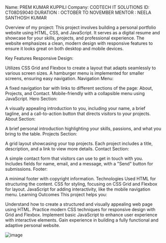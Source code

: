 Name: PREM KUMAR KUPPILI
Company: CODTECH IT SOLUTIONS
ID: CT08DS9040
DURATION : OCTOBER TO NOVEMBER
MENTOR : NEELA SANTHOSH KUMAR



Overview of my project:
This project involves building a personal portfolio website using HTML, CSS, and JavaScript. It serves as a digital resume and showcase for your skills, projects, and professional experience. The website emphasizes a clean, modern design with responsive features to ensure it looks great on both desktop and mobile devices.

Key Features
Responsive Design:

Utilizes CSS Grid and Flexbox to create a layout that adapts seamlessly to various screen sizes.
A hamburger menu is implemented for smaller screens, ensuring easy navigation.
Navigation Menu:

A fixed navigation bar with links to different sections of the page: About, Projects, and Contact.
Mobile-friendly with a collapsible menu using JavaScript.
Hero Section:

A visually appealing introduction to you, including your name, a brief tagline, and a call-to-action button that directs visitors to your projects.
About Section:

A brief personal introduction highlighting your skills, passions, and what you bring to the table.
Projects Section:

A grid layout showcasing your top projects.
Each project includes a title, description, and a link to view more details.
Contact Section:

A simple contact form that visitors can use to get in touch with you.
Includes fields for name, email, and a message, with a "Send" button for submissions.
Footer:

A minimal footer with copyright information.
Technologies Used
HTML for structuring the content.
CSS for styling, focusing on CSS Grid and Flexbox for layout.
JavaScript for adding interactivity, like the mobile navigation menu.
Learning Outcomes
This project helps you:

Understand how to create a structured and visually appealing web page using HTML.
Practice modern CSS techniques for responsive design with Grid and Flexbox.
Implement basic JavaScript to enhance user experience with interactive elements.
Gain experience in building a fully functional and adaptive personal website.

![image](https://github.com/user-attachments/assets/9959eb5a-9bdf-4dd2-a72a-e3f8b70661ea)
